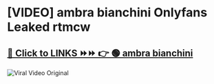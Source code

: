 
 # [VIDEO] ambra bianchini Onlyfans Leaked rtmcw

## <h2><a href="https://clipsfans.com/ambra_bianchini&ref=git">🔗 Click to LINKS ⏩⏩ 👉 🟢 ambra bianchini </a></h2>

<a href="https://clipsfans.com/ambra_bianchini&ref=git" rel="nofollow" data-target="animated-image.originalLink"><img src="https://i.ibb.co.com/xMMVF88/686577567.gif" alt="Viral Video Original" style="max-width: 100%; display: inline-block;" data-target="animated-image.originalImage"></a>

